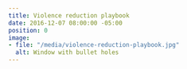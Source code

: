 ```yaml
---
title: Violence reduction playbook
date: 2016-12-07 08:00:00 -05:00
position: 0
image:
- file: "/media/violence-reduction-playbook.jpg"
  alt: Window with bullet holes
---
```


